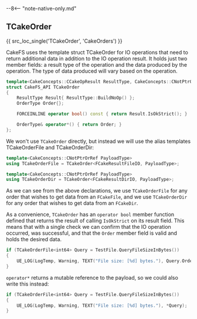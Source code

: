 --8<-- "note-native-only.md"

## TCakeOrder
{{ src_loc_single('TCakeOrder', 'CakeOrders') }}

CakeFS uses the template struct TCakeOrder for IO operations that need to return additional data in addition to the IO operation result. It holds just two member fields: a result type of the operation and the data produced by the operation. The type of data produced will vary based on the operation.

```c++
template<CakeConcepts::CCakeOpResult ResultType, CakeConcepts::CNotPtrOrRef OrderType>
struct CakeFS_API TCakeOrder
{
	ResultType Result{ ResultType::BuildNoOp() };
	OrderType Order{};

	FORCEINLINE operator bool() const { return Result.IsOkStrict(); }

	OrderType& operator*() { return Order; }
};

```

We won't use `TCakeOrder` directly, but instead we will use the alias templates TCakeOrderFile and TCakeOrderDir:

```c++
template<CakeConcepts::CNotPtrOrRef PayloadType>
using TCakeOrderFile = TCakeOrder<FCakeResultFileIO, PayloadType>;

template<CakeConcepts::CNotPtrOrRef PayloadType>
using TCakeOrderDir = TCakeOrder<FCakeResultDirIO, PayloadType>;
```

As we can see from the above declarations, we use `TCakeOrderFile` for any order that wishes to get data from an `FCakeFile`, and we use `TCakeOrderDir` for any order that wishes to get data from an `FCakeDir`.

As a convenience, `TCakeOrder` has an `operator bool` member function defined that returns the result of calling `IsOkStrict` on its result field. This means that with a single check we can confirm that the IO operation occurred, was successful, and that the `Order` member field is valid and holds the desired data.  

```c++ hl_lines="1"
if (TCakeOrderFile<int64> Query = TestFile.QueryFileSizeInBytes())
{
    UE_LOG(LogTemp, Warning, TEXT("File size: [%d] bytes."), Query.Order);
}
```

`operator*` returns a mutable reference to the payload, so we could also write this instead:

```c++ hl_lines="3"
if (TCakeOrderFile<int64> Query = TestFile.QueryFileSizeInBytes())
{
    UE_LOG(LogTemp, Warning, TEXT("File size: [%d] bytes."), *Query);
}
```